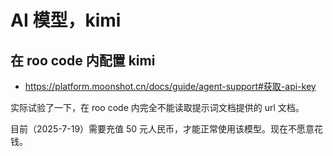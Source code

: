 # AI 模型，kimi

## 在 roo code 内配置 kimi

- https://platform.moonshot.cn/docs/guide/agent-support#获取-api-key

实际试验了一下，在 roo code 内完全不能读取提示词文档提供的 url 文档。

目前（2025-7-19）需要充值 50 元人民币，才能正常使用该模型。现在不愿意花钱。
